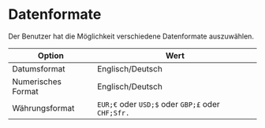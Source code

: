 # Datenformate

Der Benutzer hat die Möglichkeit verschiedene Datenformate auszuwählen.

| Option | Wert |
| - | - |
| Datumsformat | Englisch/Deutsch |
| Numerisches Format | Englisch/Deutsch |
| Währungsformat | `EUR;€` oder `USD;$` oder `GBP;£` oder `CHF;Sfr.` |
